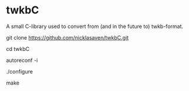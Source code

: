 # twkbC
A small C-library used to convert from (and in the future to) twkb-format.


git clone https://github.com/nicklasaven/twkbC.git

cd twkbC

autoreconf -i

./configure

make 

